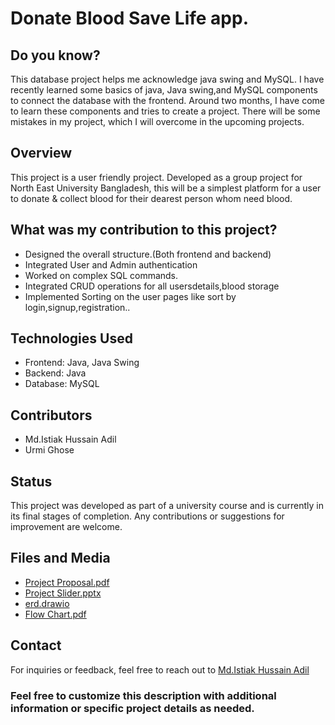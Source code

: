 # Donate Blood Save Life app.

## Do you know?
This database project helps me acknowledge java swing and MySQL. I have recently learned some basics of java, Java swing,and MySQL components to connect the database with the frontend. Around two months, I have come to learn these components and tries to create a project. There will be some mistakes in my project, which I will overcome in the upcoming projects.

## Overview
This project is a user friendly project. Developed as a group project for North East University Bangladesh, this will be a simplest platform for a user to donate & collect blood for their dearest person whom need blood.

## What was my contribution to this project?
- Designed the overall structure.(Both frontend and backend)
- Integrated User and Admin authentication
- Worked on complex SQL commands.
- Integrated CRUD operations for all usersdetails,blood storage
- Implemented Sorting on the user pages like sort by login,signup,registration..


## Technologies Used
- Frontend: Java, Java Swing
- Backend: Java
- Database: MySQL

## Contributors
- Md.Istiak Hussain Adil
- Urmi Ghose

## Status
This project was developed as part of a university course and is currently in its final stages of completion. Any contributions or suggestions for improvement are welcome.

## Files and Media
- [Project Proposal.pdf](https://drive.google.com/file/d/1--vL4QhVNG_cESl6WHuZnrnPPnErwsQY/view?usp=drive_link)
- [Project Slider.pptx](https://docs.google.com/presentation/d/132NqJ5ek-tWyXPGXnebDIza6L7Eg-HRl/edit?usp=drive_link&ouid=113086439174486916635&rtpof=true&sd=true)
- [erd.drawio](https://drive.google.com/file/d/1lJEsf2fbh7beCoO5dLxNeGqd4N-ThKer/view?usp=drive_link)
- [Flow Chart.pdf](https://drive.google.com/file/d/17sjwtbAGOkhBs4DgP2b_0TzbWxLTVuE-/view?usp=sharing)

## Contact
For inquiries or feedback, feel free to reach out to [Md.Istiak Hussain Adil](mailto:istiakadil346@gmail.com)



### Feel free to customize this description with additional information or specific project details as needed.


